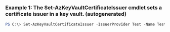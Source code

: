 ### Example 1: The Set-AzKeyVaultCertificateIssuer cmdlet sets a certificate issuer in a key vault. (autogenerated)
```powershell
PS C:\> Set-AzKeyVaultCertificateIssuer -IssuerProvider Test -Name TestIssuer01 -VaultName Contosokv01
```


